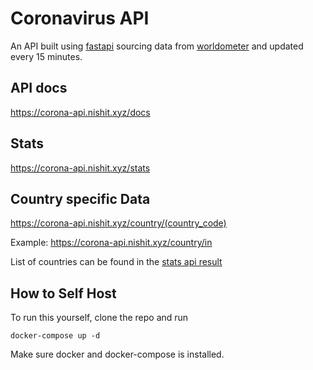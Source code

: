 # Coronavirus API

An API built using [fastapi](https://github.com/tiangolo/fastapi) sourcing data from [worldometer](https://www.worldometers.info/coronavirus/) and updated every 15 minutes.

## API docs 
https://corona-api.nishit.xyz/docs

## Stats
https://corona-api.nishit.xyz/stats

## Country specific Data
https://corona-api.nishit.xyz/country/(country_code)

Example: https://corona-api.nishit.xyz/country/in

List of countries can be found in the [stats api result](https://corona-api.nishit.xyz/stats)


## How to Self Host
To run this yourself, clone the repo and run

``` 
docker-compose up -d
```

Make sure docker and docker-compose is installed.

